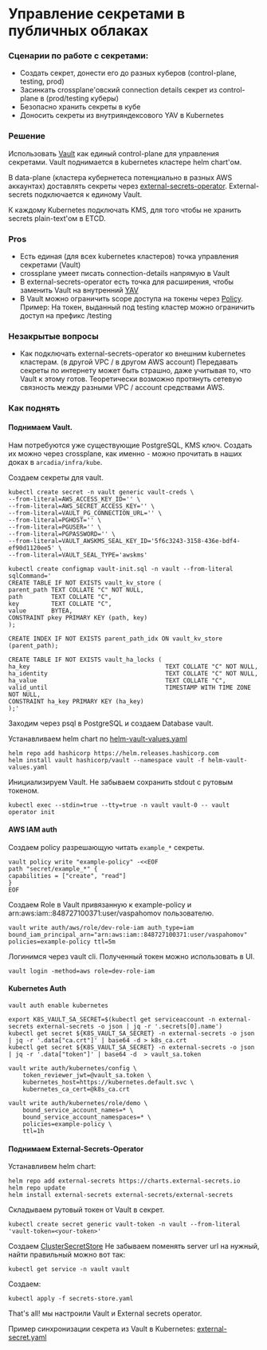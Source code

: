 # Управление секретами в публичных облаках

### Сценарии по работе с секретами:

* Создать секрет, донести его до разных куберов (control-plane, testing, prod)
* Засинкать crossplane'овский connection details секрет из control-plane в (prod/testing куберы)
* Безопасно хранить секреты в кубе
* Доносить секреты из внутрияндексового YAV в Kubernetes

### Решение

Использовать [Vault](http://vaultproject.io/) как единый control-plane для управления секретами. Vault поднимается в
kubernetes кластере helm chart'ом.

В data-plane (кластера кубернетеса потенциально в разных AWS аккаунтах) доставлять секреты
через [external-secrets-operator](https://external-secrets.io/v0.5.2/). External-secrets подключается к единому Vault.

К каждому Kubernetes подключать KMS, для того чтобы не хранить secrets plain-text'ом в ETCD.

### Pros

* Есть единая (для всех kubernetes кластеров) точка управления секретами (Vault)
* crossplane умеет писать connection-details напрямую в Vault
* В external-secrets-operator есть точка для расширения, чтобы заменить Vault на
  внутренний [YAV](http://yav.yandex-team.ru/)
* В Vault можно ограничить scope доступа на токены
  через [Policy](https://learn.hashicorp.com/tutorials/vault/getting-started-policies).
  Пример: На токен, выданный под testing кластер можно ограничить доступ на префикс /testing

### Незакрытые вопросы

* Как подключать external-secrets-operator ко внешним kubernetes кластерам. (в другой VPC / в другом AWS account)
  Передавать секреты по интернету может быть страшно, даже учитывая то, что Vault к этому готов. Теоретически возможно
  протянуть сетевую связность между разными VPC / account средствами AWS.

### Как поднять

#### Поднимаем Vault.

Нам потребуются уже существующие PostgreSQL, KMS ключ. Создать их можно через crossplane, как именно - можно прочитать в
наших доках в `arcadia/infra/kube`.

Создаем секреты для vault.

```shell
kubectl create secret -n vault generic vault-creds \
--from-literal=AWS_ACCESS_KEY_ID='' \
--from-literal=AWS_SECRET_ACCESS_KEY='' \
--from-literal=VAULT_PG_CONNECTION_URL='' \
--from-literal=PGHOST='' \
--from-literal=PGUSER='' \
--from-literal=PGPASSWORD='' \
--from-literal=VAULT_AWSKMS_SEAL_KEY_ID='5f6c3243-3158-436e-bdf4-ef90d1120ee5' \
--from-literal=VAULT_SEAL_TYPE='awskms'

kubectl create configmap vault-init.sql -n vault --from-literal sqlCommand='
CREATE TABLE IF NOT EXISTS vault_kv_store (
parent_path TEXT COLLATE "C" NOT NULL,
path        TEXT COLLATE "C",
key         TEXT COLLATE "C",
value       BYTEA,
CONSTRAINT pkey PRIMARY KEY (path, key)
);

CREATE INDEX IF NOT EXISTS parent_path_idx ON vault_kv_store (parent_path);

CREATE TABLE IF NOT EXISTS vault_ha_locks (
ha_key                                      TEXT COLLATE "C" NOT NULL,
ha_identity                                 TEXT COLLATE "C" NOT NULL,
ha_value                                    TEXT COLLATE "C",
valid_until                                 TIMESTAMP WITH TIME ZONE NOT NULL,
CONSTRAINT ha_key PRIMARY KEY (ha_key)
);'
```

Заходим через psql в PostgreSQL и создаем Database vault.

Устанавливаем helm chart по [helm-vault-values.yaml](helm-vault-values.yaml)

```shell
helm repo add hashicorp https://helm.releases.hashicorp.com
helm install vault hashicorp/vault --namespace vault -f helm-vault-values.yaml
```

Инициализируем Vault. Не забываем сохранить stdout с рутовым токеном.

```shell
kubectl exec --stdin=true --tty=true -n vault vault-0 -- vault operator init
```

#### AWS IAM auth

Создаем policy разрешающую читать `example_*` секреты.

```shell
vault policy write "example-policy" -<<EOF
path "secret/example_*" {
capabilities = ["create", "read"]
}
EOF
```

Создаем Role в Vault привязанную к example-policy и arn:aws:iam::848727100371:user/vaspahomov пользователю.

```shell
vault write auth/aws/role/dev-role-iam auth_type=iam bound_iam_principal_arn="arn:aws:iam::848727100371:user/vaspahomov" policies=example-policy ttl=5m
```

Логинимся через vault cli. Полученный токен можно использовать в UI.

```shell
vault login -method=aws role=dev-role-iam
```

#### Kubernetes Auth

```shell
vault auth enable kubernetes

export K8S_VAULT_SA_SECRET=$(kubectl get serviceaccount -n external-secrets external-secrets -o json | jq -r '.secrets[0].name')
kubectl get secret ${K8S_VAULT_SA_SECRET} -n external-secrets -o json | jq -r '.data["ca.crt"]' | base64 -d > k8s_ca.crt
kubectl get secret ${K8S_VAULT_SA_SECRET} -n external-secrets -o json | jq -r '.data["token"]' | base64 -d  > vault_sa.token

vault write auth/kubernetes/config \
    token_reviewer_jwt=@vault_sa.token \
    kubernetes_host=https://kubernetes.default.svc \
    kubernetes_ca_cert=@k8s_ca.crt

vault write auth/kubernetes/role/demo \
    bound_service_account_names=* \
    bound_service_account_namespaces=* \
    policies=example-policy \
    ttl=1h
```

#### Поднимаем External-Secrets-Operator

Устанавливем helm chart:

```shell
helm repo add external-secrets https://charts.external-secrets.io
helm repo update
helm install external-secrets external-secrets/external-secrets
```

Складываем рутовый токен от Vault в секрет.

```shell
kubectl create secret generic vault-token -n vault --from-literal 'vault-token=<your-token>'
```

Создаем [ClusterSecretStore](secrets-store.yaml)
Не забываем поменять server url на нужный, найти правильный можно вот так:

```
kubectl get service -n vault vault
```

Создаем:

```shell
kubectl apply -f secrets-store.yaml
```

That's all! мы настроили Vault и External secrets operator.

Пример синхронизации секрета из Vault в Kubernetes: [external-secret.yaml](external-secret.yaml)
